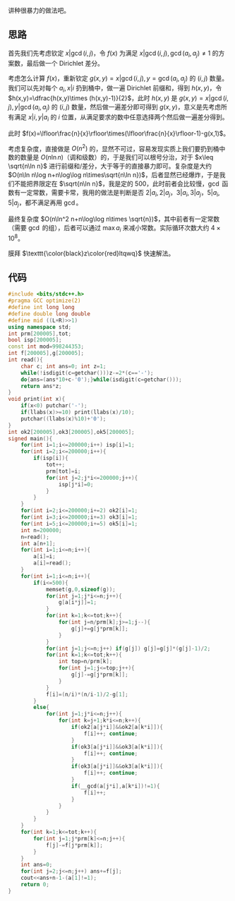 讲种很暴力的做法吧。

## 思路

首先我们先考虑钦定 $x|\gcd(i,j)$，令 $f(x)$ 为满足 $x|\gcd(i,j),\gcd(a_i,a_j)\not=1$ 的方案数，最后做一个 Dirichlet 差分。

考虑怎么计算 $f(x)$，重新钦定 $g(x,y)=x|\gcd(i,j),y=\gcd(a_i,a_j)$ 的 $(i,j)$ 数量。我们可以先对每个 $a_i,x|i$ 扔到桶中，做一遍 Dirichlet 前缀和，得到 $h(x,y)$，令 $h(x,y)=\dfrac{h(x,y)\times (h(x,y)-1)}{2}$，此时 $h(x,y)$ 是 $g(x,y)=x|\gcd(i,j),y|\gcd(a_i,a_j)$ 的 $(i,j)$ 数量，然后做一遍差分即可得到 $g(x,y)$，意义是先考虑所有满足 $x|i,y|a_i$ 的 $i$ 位置，从满足要求的数中任意选择两个然后做一遍差分得到。

此时 $f(x)=\lfloor\frac{n}{x}\rfloor\times(\lfloor\frac{n}{x}\rfloor-1)-g(x,1)$。

考虑复杂度，直接做是 $O(n^2)$ 的，显然不可过，容易发现实质上我们要扔到桶中数的数量是 $O(n\ln n)$（调和级数）的，于是我们可以根号分治，对于 $x\leq \sqrt{n\ln n}$ 进行前缀和/差分，大于等于的直接暴力即可。复杂度是大约 $O(n\ln n\log n+n\log\log n\times\sqrt{n\ln n})$，后者显然已经爆炸，于是我们不能把界限定在 $\sqrt{n\ln n}$，我是定的 $500$，此时前者会比较慢，$\gcd$ 函数有一定常数，需要卡常，我用的做法是判断是否 $2|a_i,2|a_j$，$3|a_i,3|a_j$，$5|a_i,5|a_j$，都不满足再用 $\gcd$。

最终复杂度 $O(n\ln^2 n+n\log\log n\times \sqrt{n})$，其中前者有一定常数（需要 $\gcd$ 的组），后者可以通过 $\max{a_i}$ 来减小常数。实际循环次数大约 $4\times 10^8$。

膜拜 $\texttt{\color{black}z\color{red}ltqwq}$ 快速解法。

## 代码

```cpp
#include <bits/stdc++.h>
#pragma GCC optimize(2)
#define int long long
#define double long double
#define mid ((L+R)>>1)
using namespace std;
int prm[200005],tot;
bool isp[200005];
const int mod=998244353;
int f[200005],g[200005];
int read(){
	char c; int ans=0; int z=1;
	while(!isdigit(c=getchar()))z-=2*(c=='-');
	do{ans=(ans*10+c-'0');}while(isdigit(c=getchar()));
	return ans*z;
}
void print(int x){
	if(x<0) putchar('-');
	if(llabs(x)>=10) print(llabs(x)/10);
	putchar((llabs(x)%10)+'0');
}
int ok2[200005],ok3[200005],ok5[200005];
signed main(){
	for(int i=1;i<=200000;i++) isp[i]=1;
	for(int i=2;i<=200000;i++){
		if(isp[i]){
			tot++;
			prm[tot]=i;
			for(int j=2;j*i<=200000;j++){
				isp[j*i]=0;
			}
		}
	}
	for(int i=2;i<=200000;i+=2) ok2[i]=1;
	for(int i=3;i<=200000;i+=3) ok3[i]=1;
	for(int i=5;i<=200000;i+=5) ok5[i]=1;
	int n=200000;
	n=read();
	int a[n+1];
	for(int i=1;i<=n;i++){
		a[i]=i;
		a[i]=read();
	}
	for(int i=1;i<=n;i++){
		if(i<=500){
			memset(g,0,sizeof(g));
			for(int j=1;j*i<=n;j++){
				g[a[i*j]]=1;
			}
			for(int k=1;k<=tot;k++){
				for(int j=n/prm[k];j>=1;j--){
					g[j]+=g[j*prm[k]];
				}
			}
			for(int j=1;j<=n;j++) if(g[j]) g[j]=g[j]*(g[j]-1)/2;
			for(int k=1;k<=tot;k++){
				int top=n/prm[k];
				for(int j=1;j<=top;j++){
					g[j]-=g[j*prm[k]];
				}
			}
			f[i]=(n/i)*(n/i-1)/2-g[1];
		}
		else{
			for(int j=1;j*i<=n;j++){
				for(int k=j+1;k*i<=n;k++){
					if(ok2[a[j*i]]&&ok2[a[k*i]]){
						f[i]++; continue;
					}
					if(ok3[a[j*i]]&&ok3[a[k*i]]){
						f[i]++; continue;
					}
					if(ok3[a[j*i]]&&ok3[a[k*i]]){
						f[i]++; continue;
					}
					if(__gcd(a[j*i],a[k*i])!=1){
						f[i]++;
					}
				}
			}
		}
	}
	for(int k=1;k<=tot;k++){
		for(int j=1;j*prm[k]<=n;j++){
			f[j]-=f[j*prm[k]];
		}
	}
	int ans=0;
	for(int j=2;j<=n;j++) ans+=f[j];
	cout<<ans+n-1-(a[1]!=1);
	return 0;
}
```